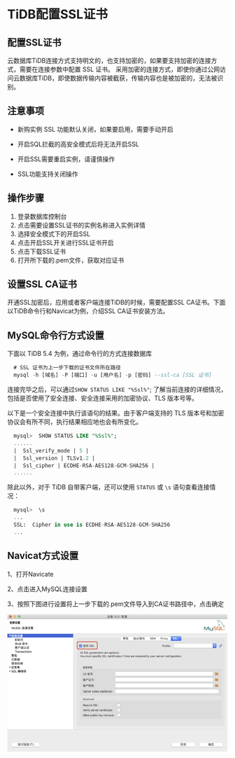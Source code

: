 # TiDB配置SSL证书

## 配置SSL证书

云数据库TiDB连接方式支持明文的，也支持加密的，如果要支持加密的连接方式，需要在连接参数中配置 SSL 证书。 采用加密的连接方式，即使你通过公网访问云数据库TiDB，即使数据传输内容被截获，传输内容也是被加密的，无法被识别。

## 注意事项

* 新购实例 SSL 功能默认关闭，如果要启用，需要手动开启

* 开启SQL拦截的高安全模式后将无法开启SSL

* 开启SSL需要重启实例，请谨慎操作

* SSL功能支持关闭操作

## 操作步骤

1. 登录数据库控制台
2. 点击需要设置SSL证书的实例名称进入实例详情
3. 选择安全模式下的开启SSL
4. 点击开启SSL开关进行SSL证书开启
5. 点击下载SSL证书
6. 打开所下载的.pem文件，获取对应证书

## 设置SSL CA证书

开通SSL加密后，应用或者客户端连接TiDB的时候，需要配置SSL CA证书。下面以TiDB命令行和Navicat为例，介绍SSL CA证书安装方法。

## MySQL命令行方式设置

下面以 TiDB 5.4 为例，通过命令行的方式连接数据库

```sql
  # SSL 证书为上一步下载的证书文件所在路径    
  mysql -h [域名] -P [端口] -u [用户名] -p [密码] --ssl-ca [SSL 证书] 
```

连接完毕之后，可以通过`SHOW STATUS LIKE "%Ssl%"`; 了解当前连接的详细情况，包括是否使用了安全连接、安全连接采用的加密协议、TLS 版本号等。

以下是一个安全连接中执行该语句的结果。由于客户端支持的 TLS 版本号和加密协议会有所不同，执行结果相应地也会有所变化。             

```sql
  mysql>  SHOW STATUS LIKE "%Ssl%"; 
  ......  
  |  Ssl_verify_mode | 5 | 
  |  Ssl_version | TLSv1.2 | 
  |  Ssl_cipher | ECDHE-RSA-AES128-GCM-SHA256 |  
  ......   
```

 除此以外，对于 TiDB 自带客户端，还可以使用 `STATUS` 或 `\s` 语句查看连接情况：

```sql
  mysql>  \s    
  ...    
  SSL:  Cipher in use is ECDHE-RSA-AES128-GCM-SHA256   
  ...     
```

## Navicat方式设置

1、打开Navicate

2、点击进入MySQL连接设置

3、按照下图进行设置将上一步下载的.pem文件导入到CA证书路径中，点击确定

![image-20221211203826035](../../../image/image-20221211203826035.png)
